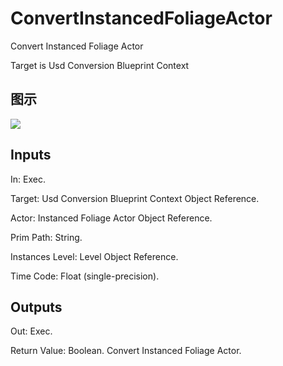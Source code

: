 # ConvertInstancedFoliageActor

Convert Instanced Foliage Actor

Target is Usd Conversion Blueprint Context

## 图示

![]($-20221218-18220612.png)

## Inputs

In: Exec.

Target: Usd Conversion Blueprint Context Object Reference.

Actor: Instanced Foliage Actor Object Reference.

Prim Path: String.

Instances Level: Level Object Reference.

Time Code: Float (single-precision).  

## Outputs

Out: Exec.

Return Value: Boolean. Convert Instanced Foliage Actor.

